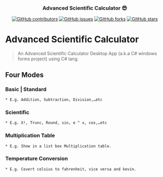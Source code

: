 <p align="center">
 

</p>
<h3 align="center"> Advanced Scientific Calculator 😎</h3>
<div align="center">

[![GitHub contributors](https://img.shields.io/github/contributors/AmirHaytham/Advanced-Scientific-Calculator)](https://github.com/AmirHaytham/Advanced-Scientific-Calculator/contributors)
[![GitHub issues](https://img.shields.io/github/issues/AmirHaytham/Advanced-Scientific-Calculator)](https://github.com/AmirHaytham/Advanced-Scientific-Calculator/issues)
[![GitHub forks](https://img.shields.io/github/forks/AmirHaytham/Advanced-Scientific-Calculator)](https://github.com/AmirHaytham/Advanced-Scientific-Calculator/network)
[![GitHub stars](https://img.shields.io/github/stars/AmirHaytham/Advanced-Scientific-Calculator)](https://github.com/AmirHaytham/Advanced-Scientific-Calculator/stargazers)


</div>

# Advanced Scientific Calculator
> An Advanced Scientific Calculator Desktop App (a.k.a C# windows forms project) using C# lang. 

## Four Modes
### Basic | Standard
```
* E.g. Addition, Subtraction, Division,…etc
```
### Scientific
```
* E.g. X!, Trunc, Round, sin, e ^ x, cos,…etc
```
### Multiplication Table
```
* E.g. Show in a list box Multiplication table.
```
### Temperature Conversion
```
* E.g. Covert celsius to fahrenheit, vice versa and kevin.
```
